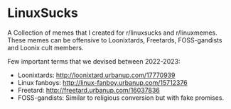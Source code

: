 # LinuxSucks
A Collection of memes that I created for r/linuxsucks and r/linuxmemes. These memes can be offensive to Loonixtards, Freetards, FOSS-gandists and Loonix cult members.

Few important terms that we devised between 2022-2023:
* Loonixtards: http://loonixtard.urbanup.com/17770939 
* Linux fanboys: http://linux-fanboy.urbanup.com/15712376
* Freetard: http://freetard.urbanup.com/16037836
* FOSS-gandists: Similar to religious conversion but with fake promises. 


